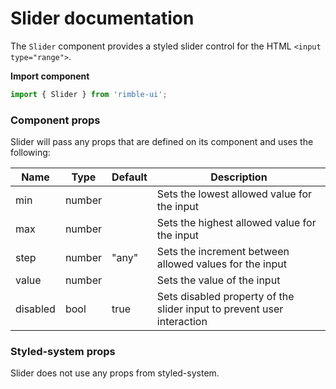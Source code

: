 # Slider documentation

The `Slider` component provides a styled slider control for the HTML `<input type="range">`.

**Import component**

```jsx
import { Slider } from 'rimble-ui';
```

<!-- STORY -->

### Component props

Slider will pass any props that are defined on its component and uses the following:

| Name     | Type   | Default | Description                                                            |
| -------- | ------ | ------- | ---------------------------------------------------------------------- |
| min      | number |         | Sets the lowest allowed value for the input                            |
| max      | number |         | Sets the highest allowed value for the input                           |
| step     | number | "any"   | Sets the increment between allowed values for the input                |
| value    | number |         | Sets the value of the input                                            |
| disabled | bool   | true    | Sets disabled property of the slider input to prevent user interaction |

### Styled-system props

Slider does not use any props from styled-system.
